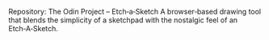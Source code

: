 Repository: The Odin Project – Etch‑a‑Sketch
A browser‑based drawing tool that blends the simplicity of a sketchpad with the nostalgic feel of an Etch‑A‑Sketch.